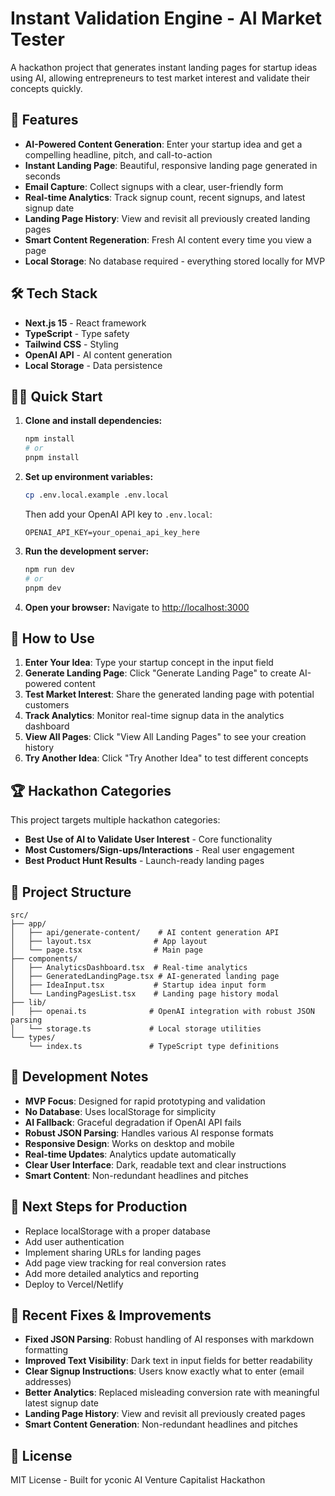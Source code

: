 # Instant Validation Engine - AI Market Tester

A hackathon project that generates instant landing pages for startup ideas using AI, allowing entrepreneurs to test market interest and validate their concepts quickly.

## 🚀 Features

- **AI-Powered Content Generation**: Enter your startup idea and get a compelling headline, pitch, and call-to-action
- **Instant Landing Page**: Beautiful, responsive landing page generated in seconds
- **Email Capture**: Collect signups with a clear, user-friendly form
- **Real-time Analytics**: Track signup count, recent signups, and latest signup date
- **Landing Page History**: View and revisit all previously created landing pages
- **Smart Content Regeneration**: Fresh AI content every time you view a page
- **Local Storage**: No database required - everything stored locally for MVP

## 🛠️ Tech Stack

- **Next.js 15** - React framework
- **TypeScript** - Type safety
- **Tailwind CSS** - Styling
- **OpenAI API** - AI content generation
- **Local Storage** - Data persistence

## 🏃‍♂️ Quick Start

1. **Clone and install dependencies:**

   ```bash
   npm install
   # or
   pnpm install
   ```

2. **Set up environment variables:**

   ```bash
   cp .env.local.example .env.local
   ```

   Then add your OpenAI API key to `.env.local`:

   ```
   OPENAI_API_KEY=your_openai_api_key_here
   ```

3. **Run the development server:**

   ```bash
   npm run dev
   # or
   pnpm dev
   ```

4. **Open your browser:**
   Navigate to [http://localhost:3000](http://localhost:3000)

## 🎯 How to Use

1. **Enter Your Idea**: Type your startup concept in the input field
2. **Generate Landing Page**: Click "Generate Landing Page" to create AI-powered content
3. **Test Market Interest**: Share the generated landing page with potential customers
4. **Track Analytics**: Monitor real-time signup data in the analytics dashboard
5. **View All Pages**: Click "View All Landing Pages" to see your creation history
6. **Try Another Idea**: Click "Try Another Idea" to test different concepts

## 🏆 Hackathon Categories

This project targets multiple hackathon categories:

- **Best Use of AI to Validate User Interest** - Core functionality
- **Most Customers/Sign-ups/Interactions** - Real user engagement
- **Best Product Hunt Results** - Launch-ready landing pages

## 📁 Project Structure

```
src/
├── app/
│   ├── api/generate-content/    # AI content generation API
│   ├── layout.tsx              # App layout
│   └── page.tsx                # Main page
├── components/
│   ├── AnalyticsDashboard.tsx  # Real-time analytics
│   ├── GeneratedLandingPage.tsx # AI-generated landing page
│   ├── IdeaInput.tsx           # Startup idea input form
│   └── LandingPagesList.tsx    # Landing page history modal
├── lib/
│   ├── openai.ts              # OpenAI integration with robust JSON parsing
│   └── storage.ts             # Local storage utilities
└── types/
    └── index.ts               # TypeScript type definitions
```

## 🔧 Development Notes

- **MVP Focus**: Designed for rapid prototyping and validation
- **No Database**: Uses localStorage for simplicity
- **AI Fallback**: Graceful degradation if OpenAI API fails
- **Robust JSON Parsing**: Handles various AI response formats
- **Responsive Design**: Works on desktop and mobile
- **Real-time Updates**: Analytics update automatically
- **Clear User Interface**: Dark, readable text and clear instructions
- **Smart Content**: Non-redundant headlines and pitches

## 🚀 Next Steps for Production

- Replace localStorage with a proper database
- Add user authentication
- Implement sharing URLs for landing pages
- Add page view tracking for real conversion rates
- Add more detailed analytics and reporting
- Deploy to Vercel/Netlify

## 🐛 Recent Fixes & Improvements

- **Fixed JSON Parsing**: Robust handling of AI responses with markdown formatting
- **Improved Text Visibility**: Dark text in input fields for better readability
- **Clear Signup Instructions**: Users know exactly what to enter (email addresses)
- **Better Analytics**: Replaced misleading conversion rate with meaningful latest signup date
- **Landing Page History**: View and revisit all previously created pages
- **Smart Content Generation**: Non-redundant headlines and pitches

## 📝 License

MIT License - Built for yconic AI Venture Capitalist Hackathon
